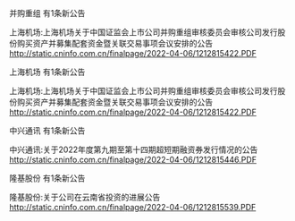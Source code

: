 并购重组 有1条新公告 

上海机场:上海机场关于中国证监会上市公司并购重组审核委员会审核公司发行股份购买资产并募集配套资金暨关联交易事项会议安排的公告 http://static.cninfo.com.cn/finalpage/2022-04-06/1212815422.PDF 

上海机场 有1条新公告 

上海机场:上海机场关于中国证监会上市公司并购重组审核委员会审核公司发行股份购买资产并募集配套资金暨关联交易事项会议安排的公告 http://static.cninfo.com.cn/finalpage/2022-04-06/1212815422.PDF 

中兴通讯 有1条新公告 

中兴通讯:关于2022年度第九期至第十四期超短期融资券发行情况的公告 http://static.cninfo.com.cn/finalpage/2022-04-06/1212815446.PDF 

隆基股份 有1条新公告 

隆基股份:关于公司在云南省投资的进展公告 http://static.cninfo.com.cn/finalpage/2022-04-06/1212815539.PDF 

